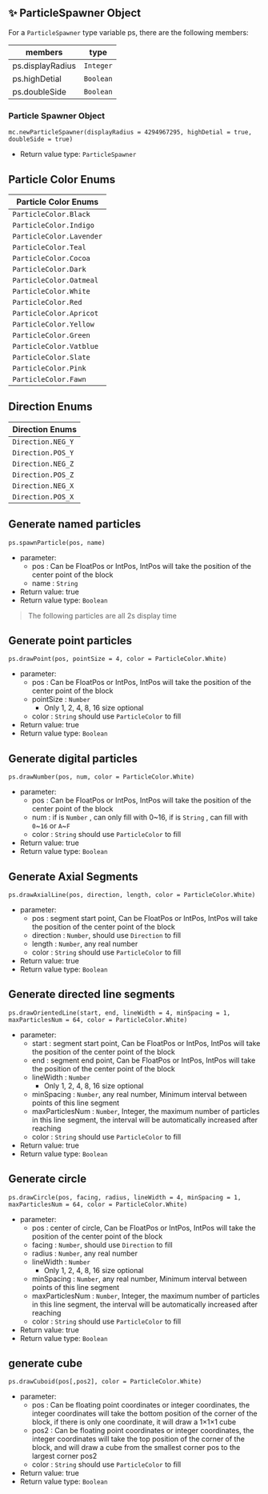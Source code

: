 
## ✨ ParticleSpawner Object

   For a `ParticleSpawner` type variable ps, there are the following members:

   | members          | type      |
   | ---------------- | --------- |
   | ps.displayRadius | `Integer` |
   | ps.highDetial    | `Boolean` |
   | ps.doubleSide    | `Boolean` |

### Particle Spawner Object

`mc.newParticleSpawner(displayRadius = 4294967295, highDetial = true, doubleSide = true)`

- Return value type: `ParticleSpawner`

## Particle Color Enums

| Particle Color Enums     |
| ------------------------ |
| `ParticleColor.Black`    |
| `ParticleColor.Indigo`   |
| `ParticleColor.Lavender` |
| `ParticleColor.Teal`     |
| `ParticleColor.Cocoa`    |
| `ParticleColor.Dark`     |
| `ParticleColor.Oatmeal`  |
| `ParticleColor.White`    |
| `ParticleColor.Red`      |
| `ParticleColor.Apricot`  |
| `ParticleColor.Yellow`   |
| `ParticleColor.Green`    |
| `ParticleColor.Vatblue`  |
| `ParticleColor.Slate`    |
| `ParticleColor.Pink`     |
| `ParticleColor.Fawn`     |

## Direction Enums

| Direction Enums   |
| ----------------- |
| `Direction.NEG_Y` |
| `Direction.POS_Y` |
| `Direction.NEG_Z` |
| `Direction.POS_Z` |
| `Direction.NEG_X` |
| `Direction.POS_X` |

## Generate named particles

`ps.spawnParticle(pos, name)`

- parameter:
  - pos : Can be FloatPos or IntPos, IntPos will take the position of the center point of the block
  - name : `String`
- Return value: true
- Return value type: `Boolean`

> The following particles are all 2s display time

## Generate point particles

`ps.drawPoint(pos, pointSize = 4, color = ParticleColor.White)`

- parameter:
  - pos : Can be FloatPos or IntPos, IntPos will take the position of the center point of the block
  - pointSize : `Number`
    - Only 1, 2, 4, 8, 16 size optional
  - color : `String` should use `ParticleColor` to fill
- Return value: true
- Return value type: `Boolean`

## Generate digital particles

`ps.drawNumber(pos, num, color = ParticleColor.White)`

- parameter:
  - pos : Can be FloatPos or IntPos, IntPos will take the position of the center point of the block
  - num : if is `Number` , can only fill with 0~16, if is `String` , can fill with `0`~`16` or `A`~`F`
  - color : `String` should use `ParticleColor` to fill
- Return value: true
- Return value type: `Boolean`

## Generate Axial Segments

`ps.drawAxialLine(pos, direction, length, color = ParticleColor.White)`

- parameter:
  - pos : segment start point, Can be FloatPos or IntPos, IntPos will take the position of the center point of the block
  - direction : `Number`, should use `Direction` to fill
  - length : `Number`, any real number
  - color : `String` should use `ParticleColor` to fill
- Return value: true
- Return value type: `Boolean`

## Generate directed line segments

`ps.drawOrientedLine(start, end, lineWidth = 4, minSpacing = 1, maxParticlesNum = 64, color = ParticleColor.White)`

- parameter:
  - start : segment start point, Can be FloatPos or IntPos, IntPos will take the position of the center point of the block
  - end : segment end point, Can be FloatPos or IntPos, IntPos will take the position of the center point of the block
  - lineWidth : `Number`
    - Only 1, 2, 4, 8, 16 size optional
  - minSpacing : `Number`, any real number, Minimum interval between points of this line segment
  - maxParticlesNum : `Number`, Integer, the maximum number of particles in this line segment, the interval will be automatically increased after reaching
  - color : `String` should use `ParticleColor` to fill
- Return value: true
- Return value type: `Boolean`

## Generate circle

`ps.drawCircle(pos, facing, radius, lineWidth = 4, minSpacing = 1, maxParticlesNum = 64, color = ParticleColor.White)`

- parameter:
  - pos : center of circle, Can be FloatPos or IntPos, IntPos will take the position of the center point of the block
  - facing : `Number`, should use `Direction` to fill
  - radius : `Number`, any real number
  - lineWidth : `Number`
    - Only 1, 2, 4, 8, 16 size optional
  - minSpacing : `Number`, any real number, Minimum interval between points of this line segment
  - maxParticlesNum : `Number`, Integer, the maximum number of particles in this line segment, the interval will be automatically increased after reaching
  - color : `String` should use `ParticleColor` to fill
- Return value: true
- Return value type: `Boolean`

## generate cube

`ps.drawCuboid(pos[,pos2], color = ParticleColor.White)`

- parameter:
  - pos : Can be floating point coordinates or integer coordinates, the integer coordinates will take the bottom position of the corner of the block, if there is only one coordinate, it will draw a 1×1×1 cube
  - pos2 : Can be floating point coordinates or integer coordinates, the integer coordinates will take the top position of the corner of the block, and will draw a cube from the smallest corner pos to the largest corner pos2
  - color : `String` should use `ParticleColor` to fill
- Return value: true
- Return value type: `Boolean`
